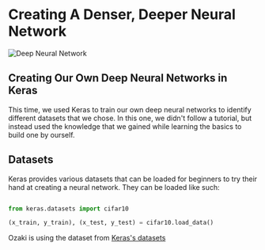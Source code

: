 # Creating A Denser, Deeper Neural Network

![Deep Neural Network](http://neuralnetworksanddeeplearning.com/images/tikz41.png)

## Creating Our Own Deep Neural Networks in Keras

This time, we used Keras to train our own deep neural networks to identify different datasets that we chose. In this one, we didn't follow a tutorial, but instead used the knowledge that we gained while learning the basics to build one by ourself.

## Datasets

Keras provides various datasets that can be loaded for beginners to try their hand at creating a neural network. They can be loaded like such: 

```Python

from keras.datasets import cifar10

(x_train, y_train), (x_test, y_test) = cifar10.load_data()
```
Ozaki is using the dataset from [Keras's datasets](https://keras.io/datasets/#imdb-movie-reviews-sentiment-classification)

